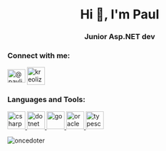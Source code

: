 <h1 align="center">Hi 👋, I'm Paul</h1>
<h3 align="center">Junior Asp.NET dev</h3>

<p align="left">
<h3 align="left">Connect with me:</h3>
<a href="https://instagram.com/@pavlikd271" target="blank"><img align="center" src="https://cdn.jsdelivr.net/npm/simple-icons@3.0.1/icons/instagram.svg" alt="@pavlikd271" height="30" width="40" /></a>
<a href="https://vk.com/kreoliz" target="blank"><img align="center" src="https://cdn.iconscout.com/icon/free/png-512/vk-17-898037.png" alt="kreoliz" height="40" width="40" /></a>
</p>

<h3 align="left">Languages and Tools:</h3>
<p align="left"> <a href="https://www.w3schools.com/cs/" target="_blank"> <img src="https://devicons.github.io/devicon/devicon.git/icons/csharp/csharp-original.svg" alt="csharp" width="40" height="40"/> </a> <a href="https://dotnet.microsoft.com/" target="_blank"> <img src="https://devicons.github.io/devicon/devicon.git/icons/dot-net/dot-net-original-wordmark.svg" alt="dotnet" width="40" height="40"/> </a> <a href="https://golang.org" target="_blank"> <img src="https://devicons.github.io/devicon/devicon.git/icons/go/go-original.svg" alt="go" width="40" height="40"/> </a> <a href="https://www.oracle.com/" target="_blank"> <img src="https://devicons.github.io/devicon/devicon.git/icons/oracle/oracle-original.svg" alt="oracle" width="40" height="40"/> </a> <a href="https://www.typescriptlang.org/" target="_blank"> <img src="https://devicons.github.io/devicon/devicon.git/icons/typescript/typescript-original.svg" alt="typescript" width="40" height="40"/> </a> </p>

<p><img align="center" src="https://github-readme-stats.vercel.app/api/top-langs/?username=oncedoter&layout=compact" alt="oncedoter" /></p>
